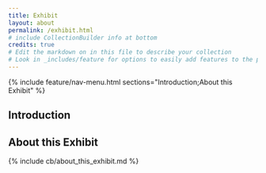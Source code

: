 ```yaml
---
title: Exhibit
layout: about
permalink: /exhibit.html
# include CollectionBuilder info at bottom
credits: true
# Edit the markdown on in this file to describe your collection
# Look in _includes/feature for options to easily add features to the page
---
```


<!---

banner image here {% include feature/jumbotron.html objectid="https://cdil.lib.uidaho.edu/images/palouse_sm.jpg" %} 

--> 

{% include feature/nav-menu.html sections="Introduction;About this Exhibit" %}

## Introduction

## About this Exhibit

<!-- this is the page about the exhibit -->
{% include cb/about_this_exhibit.md %} 
